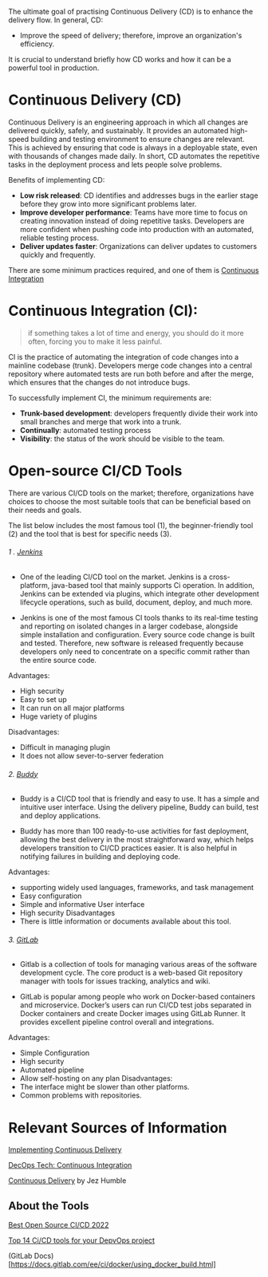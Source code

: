 The ultimate goal of practising Continuous Delivery (CD) is to enhance the delivery flow. In general, CD:

- Improve the speed of delivery; therefore, improve an organization's efficiency.

It is crucial to understand briefly how CD works and how it can be a powerful tool in production.

# Continuous Delivery (CD)
Continuous Delivery is an engineering approach in which all changes are delivered quickly, safely, and sustainably. It provides an automated high-speed building and testing environment to ensure changes are relevant. This is achieved by ensuring that code is always in a deployable state, even with thousands of changes made daily. In short, CD automates the repetitive tasks in the deployment process and lets people solve problems.

Benefits of implementing CD:
-	**Low risk released**: CD identifies and addresses bugs in the earlier stage before they grow into more significant problems later. 
-	**Improve developer performance**: Teams have more time to focus on creating innovation instead of doing repetitive tasks. Developers are more confident when pushing code into production with an automated, reliable testing process.
-	**Deliver updates faster**: Organizations can deliver updates to customers quickly and frequently.

There are some minimum practices required, and one of them is [Continuous Integration](https://github.com/LeeVo2408/README.md/blob/main/README.md#continuous-integration) 

# Continuous Integration (CI):

>if something takes a lot of time and energy, you should do it more often, forcing you to make it less painful. 

CI is the practice of automating the integration of code changes into a mainline codebase (trunk). Developers merge code changes into a central repository where automated tests are run both before and after the merge, which ensures that the changes do not introduce bugs. 

To successfully implement CI, the minimum requirements are: 

-	**Trunk-based development**: developers frequently divide their work into small branches and merge that work into a trunk.
-	**Continually**: automated testing process
-	**Visibility**: the status of the work should be visible to the team.

# Open-source CI/CD Tools

There are various CI/CD tools on the market; therefore, organizations have choices to choose the most suitable tools that can be beneficial based on their needs and goals. 

The list below includes the most famous tool (1), the beginner-friendly tool (2) and the tool that is best for specific needs (3).

###### 1 . [Jenkins](https://www.jenkins.io/)
- One of the leading CI/CD tool on the market. Jenkins is a cross-platform, java-based tool that mainly supports Ci operation. In addition, Jenkins can be extended via plugins, which integrate other development lifecycle operations, such as build, document, deploy, and much more.

- Jenkins is one of the most famous CI tools thanks to its real-time testing and reporting on isolated changes in a larger codebase, alongside simple installation and configuration. Every source code change is built and tested. Therefore, new software is released frequently because developers only need to concentrate on a specific commit rather than the entire source code. 

Advantages:
- High security
- Easy to set up 
- It can run on all major platforms
- Huge variety of plugins  

Disadvantages: 
-	Difficult in managing plugin
-	It does not allow sever-to-server federation 

###### 2.       [Buddy](https://buddy.works/)
- Buddy is a CI/CD tool that is friendly and easy to use. It has a simple and intuitive user interface. Using the delivery pipeline, Buddy can build, test and deploy applications.

- Buddy has more than 100 ready-to-use activities for fast deployment, allowing the best delivery in the most straightforward way, which helps developers transition to CI/CD practices easier. It is also helpful in notifying failures in building and deploying code.

Advantages: 
-	supporting widely used languages, frameworks, and task management 
-	Easy configuration 
-	Simple and informative User interface
-	High security 
Disadvantages
-	There is little information or documents available about this tool.

###### 3.       [GitLab](https://gitlab.com/users/sign_in)
- Gitlab is a collection of tools for managing various areas of the software development cycle. The core product is a web-based Git repository manager with tools for issues tracking, analytics and wiki.

- GitLab is popular among people who work on Docker-based containers and microservice. Docker’s users can run CI/CD test jobs separated in Docker containers and create Docker images using GitLab Runner. It provides excellent pipeline control overall and integrations.

Advantages:
-	Simple Configuration 
-	High security
-	Automated pipeline 
-	Allow self-hosting on any plan 
Disadvantages:
- The interface might be slower than other platforms.
- Common problems with repositories.


# Relevant Sources of Information 

[Implementing Continuous Delivery](https://cloud.google.com/architecture/devops/devops-tech-continuous-delivery#implementing_continuous_delivery)

[DecOps Tech: Continuous Integration](https://cloud.google.com/architecture/devops/devops-tech-continuous-integration)

[Continuous Delivery](https://continuousdelivery.com/) by Jez Humble

## About the Tools

[Best Open Source CI/CD 2022](https://hevodata.com/learn/open-source-ci-cd-tools/#O5)

[Top 14 Ci/CD tools for your DepvOps project](https://www.browserstack.com/guide/top-ci-cd-tools)

(GitLab Docs)[https://docs.gitlab.com/ee/ci/docker/using_docker_build.html]
